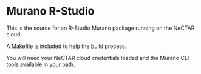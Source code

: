 Murano R-Studio
===============

This is the source for an R-Studio Murano package running on the NeCTAR cloud.

A Makefile is included to help the build process.

You will need your NeCTAR cloud credentials loaded and the Murano CLI tools
available in your path.
